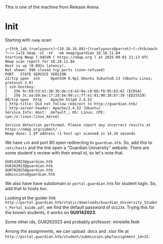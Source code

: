 This is one of the machine from Release Arena.
# Init
Starting with `namp` scan:
```
┌─[htb_lab_truelyyours]─[10.10.16.89]─[truelyyours@parrot]─[~/htb/machines/guardian]
└──╼ [★]$ nmap -sC -sV  -oA nmap/guardian 10.10.11.84
Starting Nmap 7.94SVN ( https://nmap.org ) at 2025-09-01 21:13 UTC
Nmap scan report for 10.10.11.84
Host is up (0.092s latency).
Not shown: 998 closed tcp ports (conn-refused)
PORT   STATE SERVICE VERSION
22/tcp open  ssh     OpenSSH 8.9p1 Ubuntu 3ubuntu0.13 (Ubuntu Linux; protocol 2.0)
| ssh-hostkey:
|   256 9c:69:53:e1:38:3b:de:cd:42:0a:c8:6b:f8:95:b3:62 (ECDSA)
|_  256 3c:aa:b9:be:17:2d:5e:99:cc:ff:e1:91:90:38:b7:39 (ED25519)
80/tcp open  http    Apache httpd 2.4.52
|_http-title: Did not follow redirect to http://guardian.htb/
|_http-server-header: Apache/2.4.52 (Ubuntu)
Service Info: Host: _default_; OS: Linux; CPE: cpe:/o:linux:linux_kernel

Service detection performed. Please report any incorrect results at https://nmap.org/submit/ .
Nmap done: 1 IP address (1 host up) scanned in 14.34 seconds
```

We have `ssh` and port 80 open redirecting to `guardian.htb`. So, add this to `/etc/hosts` and the link open a "Guardian University" website. There are some student's review with their email id, so let's note that.
```
GU0142023@guardian.htb
GU6262023@guardian.htb
GU0702025@guardian.htb
admissions@guardian.htb
```
We also have have subdomain or `portal.guardian.htb` for student login. So, add that to hosts too.

Looking at the guider link `http://portal.guardian.htb/static/downloads/Guardian_University_Student_Portal_Guide.pdf`, we find the default password of `GU1234`. Trying this for the known students, it works on **GU0142023**.

Some other ids, GU6262023 and probably professor: mireielle.feek

Among the assignments, we can upload .docx and .xlsx file at `http://portal.guardian.htb/student/submission.php?assignment_id=15`. 